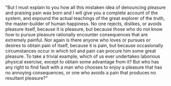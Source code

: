 "But I must explain to you how all this mistaken idea of denouncing pleasure and praising 
pain was born and I will give you a complete account of the system, and expound the actual 
teachings of the great explorer of the truth, the master-builder of human happiness. No 
one rejects, dislikes, or avoids pleasure itself, because it is pleasure, but because 
those who do not know how to pursue pleasure rationally encounter consequences that are 
extremely painful. Nor again is there anyone who loves or pursues or desires to obtain 
pain of itself, because it is pain, but because occasionally circumstances occur in which 
toil and pain can procure him some great pleasure. To take a trivial example, which of us 
ever undertakes laborious physical exercise, except to obtain some advantage from it? But 
who has any right to find fault with a man who chooses to enjoy a pleasure that has no 
annoying consequences, or one who avoids a pain that produces no resultant pleasure?"
    